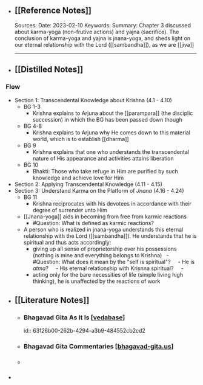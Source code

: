 - ## [[Reference Notes]]
  Sources:
  Date: 2023-02-10
  Keywords:
  Summary: Chapter 3 discussed about karma-yoga (non-frutive actions) and yajna (sacrifice). The conclusion of karma-yoga and yajna is jnana-yoga, and sheds light on our eternal relationship with the Lord ([[sambandha]]), as we are [[jiva]]
  
  ----
- ## [[Distilled Notes]]
### Flow
- Section 1: Transcendental Knowledge about Krishna (4.1 - 4.10)
	- BG 1-3
	  - Krishna explains to Arjuna about the [[parampara]] (the disciplic succession) in which the BG has been passed down though
	- BG 4-8
	  - Krishna explains to Arjuna why He comes down to this material world, which is to establish [[dharma]]
	- BG 9
	  - Krishna explains that one who understands the transcendental nature of His appearance and activities attains liberation
	- BG 10
	  - Bhakti: Those who take refuge in Him are purified by such knowledge and achieve love for Him
- Section 2: Applying Transcendental Knowledge (4.11 - 4.15)
- Section 3: Understand Karma on the Platform of *Jnana* (4.16 - 4.24)
	- BG 11
	  - Krishna reciprocates with his devotees in accordance with their degree of surrender unto Him
	- [[Jnana-yoga]] aids in becoming from free from karmic reactions
	  - #Question: What is defined as karmic reactions?
	- A person who is realized in jnana-yoga understands this eternal relationship with the Lord ([[sambandha]]). He understands that he is spiritual and thus acts accordingly:
	  - giving up all sense of proprietorship over his possessions (nothing is mine and everything belongs to Krishna)
	    - #Question: What does it mean by the "self is spiritual"?
	      - He is *atma*?
	      - His eternal relationship with Krisnna spiritual?
	      - 
	  - acting only for the bare necessities of life (simple living high thinking), he is unaffected by the reactions of work
- ## [[Literature Notes]]
	- ### Bhagavad Gita As It Is [[vedabase](https://vedabase.io/en/library/bg/4/advanced-view/)]
	  id:: 63f26b00-262b-4294-a3b9-484552cb2cd2
	- ### Bhagavad Gita Commentaries [[bhagavad-gita.us](https://www.bhagavad-gita.us/category/bhagavad-gita-chapter-4/)]
	- ###
-
